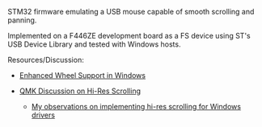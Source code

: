 STM32 firmware emulating a USB mouse capable of smooth scrolling and panning.

Implemented on a F446ZE development board as a FS device using ST's USB Device Library and tested with Windows hosts.

Resources/Discussion:

- [Enhanced Wheel Support in Windows](https://download.microsoft.com/download/b/d/1/bd1f7ef4-7d72-419e-bc5c-9f79ad7bb66e/wheel.docx)

- [QMK Discussion on Hi-Res Scrolling](https://github.com/qmk/qmk_firmware/issues/17585)
  - [My observations on implementing hi-res scrolling for Windows drivers](https://github.com/qmk/qmk_firmware/issues/17585#issuecomment-2208131714)
